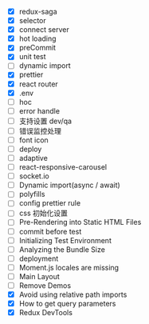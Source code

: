 - [x] redux-saga
- [x] selector
- [x] connect server
- [x] hot loading
- [x] preCommit
- [x] unit test
- [ ] dynamic import
- [x] prettier
- [x] react router
- [x] .env
- [ ] hoc
- [ ] error handle
- [ ] 支持设置 dev/qa
- [ ] 错误监控处理
- [ ] font icon
- [ ] deploy
- [ ] adaptive
- [ ] react-responsive-carousel
- [ ] socket.io
- [ ] Dynamic import(async / await)
- [ ] polyfills
- [ ] config prettier rule
- [ ] css 初始化设置
- [ ] Pre-Rendering into Static HTML Files
- [ ] commit before test
- [ ] Initializing Test Environment
- [ ] Analyzing the Bundle Size
- [ ] deployment
- [ ] Moment.js locales are missing
- [ ] Main Layout
- [ ] Remove Demos
- [x] Avoid using relative path imports
- [x] How to get query parameters
- [x] Redux DevTools
